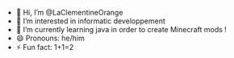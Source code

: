 - 👋 Hi, I’m @LaClementineOrange
- 👀 I’m interested in informatic developpement
- 🌱 I’m currently learning java in order to create Minecraft mods !
- 😄 Pronouns: he/him
- ⚡ Fun fact: 1+1=2

<!---
LaClementineOrange/LaClementineOrange is a ✨ special ✨ repository because its `README.md` (this file) appears on your GitHub profile.
You can click the Preview link to take a look at your changes.
--->
